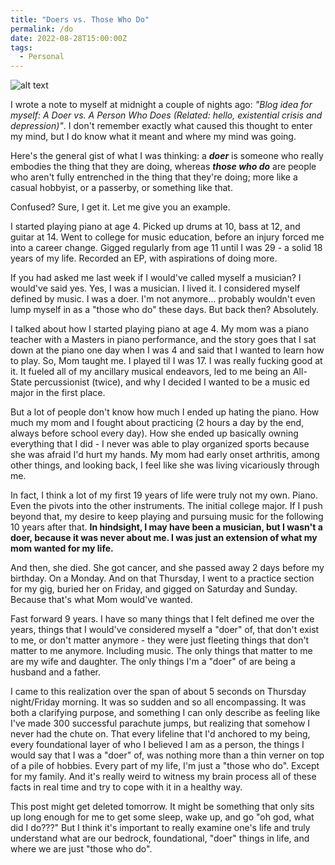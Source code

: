 ```yaml
---
title: "Doers vs. Those Who Do"
permalink: /do
date: 2022-08-28T15:00:00Z
tags: 
  - Personal
---
```


![alt text][headerImg]

I wrote a note to myself at midnight a couple of nights ago: *"Blog idea for myself: A Doer vs. A Person Who Does (Related: hello, existential crisis and depression)"*. I don't remember exactly what caused this thought to enter my mind, but I do know what it meant and where my mind was going.

Here's the general gist of what I was thinking: a ***doer*** is someone who really embodies the thing that they are doing, whereas ***those who do*** are people who aren't fully entrenched in the thing that they're doing; more like a casual hobbyist, or a passerby, or something like that.

Confused? Sure, I get it. Let me give you an example.

I started playing piano at age 4. Picked up drums at 10, bass at 12, and guitar at 14. Went to college for music education, before an injury forced me into a career change. Gigged regularly from age 11 until I was 29 - a solid 18 years of my life. Recorded an EP, with aspirations of doing more.

If you had asked me last week if I would've called myself a musician? I would've said yes. Yes, I was a musician. I lived it. I considered myself defined by music. I was a doer. I'm not anymore... probably wouldn't even lump myself in as a "those who do" these days. But back then? Absolutely.

I talked about how I started playing piano at age 4. My mom was a piano teacher with a Masters in piano performance, and the story goes that I sat down at the piano one day when I was 4 and said that I wanted to learn how to play. So, Mom taught me. I played til I was 17. I was really fucking good at it. It fueled all of my ancillary musical endeavors, led to me being an All-State percussionist (twice), and why I decided I wanted to be a music ed major in the first place.

But a lot of people don't know how much I ended up hating the piano. How much my mom and I fought about practicing (2 hours a day by the end, always before school every day). How she ended up basically owning everything that I did - I never was able to play organized sports because she was afraid I'd hurt my hands. My mom had early onset arthritis, among other things, and looking back, I feel like she was living vicariously through me.

In fact, I think a lot of my first 19 years of life were truly not my own. Piano. Even the pivots into the other instruments. The initial college major. If I push beyond that, my desire to keep playing and pursuing music for the following 10 years after that. **In hindsight, I may have been a musician, but I wasn't a doer, because it was never about me. I was just an extension of what my mom wanted for my life.**

And then, she died. She got cancer, and she passed away 2 days before my birthday. On a Monday. And on that Thursday, I went to a practice section for my gig, buried her on Friday, and gigged on Saturday and Sunday. Because that's what Mom would've wanted.

Fast forward 9 years. I have so many things that I felt defined me over the years, things that I would've considered myself a "doer" of, that don't exist to me, or don't matter anymore - they were just fleeting things that don't matter to me anymore. Including music. The only things that matter to me are my wife and daughter. The only things I'm a "doer" of are being a husband and a father. 

I came to this realization over the span of about 5 seconds on Thursday night/Friday morning. It was so sudden and so all encompassing. It was both a clarifying purpose, and something I can only describe as feeling like I've made 300 successful parachute jumps, but realizing that somehow I never had the chute on. That every lifeline that I'd anchored to my being, every foundational layer of who I believed I am as a person, the things I would say that I was a "doer" of, was nothing more than a thin verner on top of a pile of hobbies. Every part of my life, I'm just a "those who do". Except for my family. And it's really weird to witness my brain process all of these facts in real time and try to cope with it in a healthy way.

This post might get deleted tomorrow. It might be something that only sits up long enough for me to get some sleep, wake up, and go "oh god, what did I do???" But I think it's important to really examine one's life and truly understand what are our bedrock, foundational, "doer" things in life, and where we are just "those who do".

[headerImg]: https://www.abdulvasi.me/wp-content/uploads/2016/08/121026_doersMainImage.jpg "Doers (brought to you by Lexus)"
